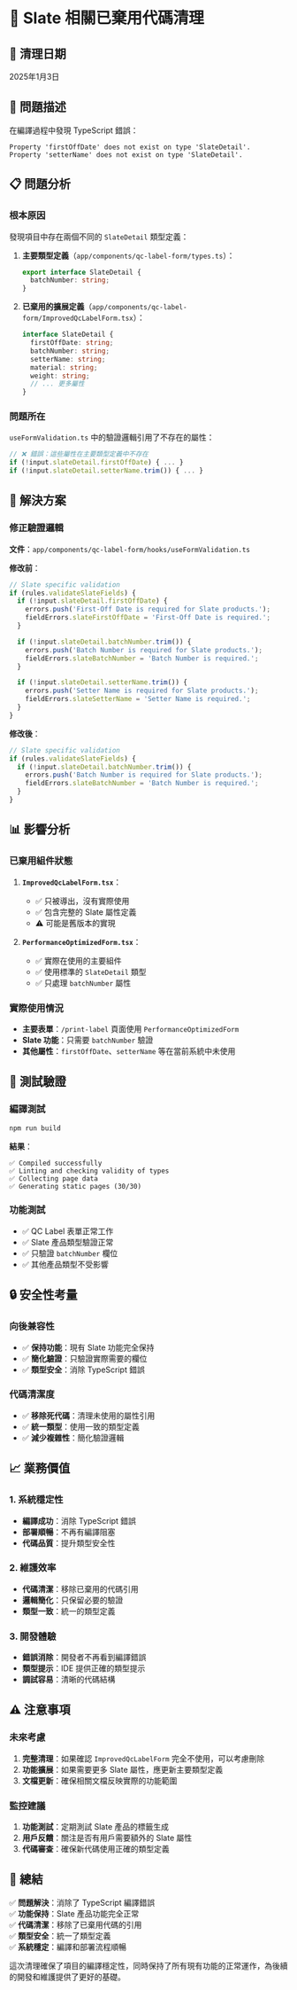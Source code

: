 # 🧹 Slate 相關已棄用代碼清理

## 📅 清理日期
2025年1月3日

## 🎯 問題描述

在編譯過程中發現 TypeScript 錯誤：
```
Property 'firstOffDate' does not exist on type 'SlateDetail'.
Property 'setterName' does not exist on type 'SlateDetail'.
```

## 📋 問題分析

### 根本原因
發現項目中存在兩個不同的 `SlateDetail` 類型定義：

1. **主要類型定義**（`app/components/qc-label-form/types.ts`）：
   ```typescript
   export interface SlateDetail {
     batchNumber: string;
   }
   ```

2. **已棄用的擴展定義**（`app/components/qc-label-form/ImprovedQcLabelForm.tsx`）：
   ```typescript
   interface SlateDetail {
     firstOffDate: string;
     batchNumber: string;
     setterName: string;
     material: string;
     weight: string;
     // ... 更多屬性
   }
   ```

### 問題所在
`useFormValidation.ts` 中的驗證邏輯引用了不存在的屬性：
```typescript
// ❌ 錯誤：這些屬性在主要類型定義中不存在
if (!input.slateDetail.firstOffDate) { ... }
if (!input.slateDetail.setterName.trim()) { ... }
```

## 🔧 解決方案

### 修正驗證邏輯
**文件**：`app/components/qc-label-form/hooks/useFormValidation.ts`

**修改前**：
```typescript
// Slate specific validation
if (rules.validateSlateFields) {
  if (!input.slateDetail.firstOffDate) {
    errors.push('First-Off Date is required for Slate products.');
    fieldErrors.slateFirstOffDate = 'First-Off Date is required.';
  }

  if (!input.slateDetail.batchNumber.trim()) {
    errors.push('Batch Number is required for Slate products.');
    fieldErrors.slateBatchNumber = 'Batch Number is required.';
  }

  if (!input.slateDetail.setterName.trim()) {
    errors.push('Setter Name is required for Slate products.');
    fieldErrors.slateSetterName = 'Setter Name is required.';
  }
}
```

**修改後**：
```typescript
// Slate specific validation
if (rules.validateSlateFields) {
  if (!input.slateDetail.batchNumber.trim()) {
    errors.push('Batch Number is required for Slate products.');
    fieldErrors.slateBatchNumber = 'Batch Number is required.';
  }
}
```

## 📊 影響分析

### 已棄用組件狀態
1. **`ImprovedQcLabelForm.tsx`**：
   - ✅ 只被導出，沒有實際使用
   - ✅ 包含完整的 Slate 屬性定義
   - ⚠️ 可能是舊版本的實現

2. **`PerformanceOptimizedForm.tsx`**：
   - ✅ 實際在使用的主要組件
   - ✅ 使用標準的 `SlateDetail` 類型
   - ✅ 只處理 `batchNumber` 屬性

### 實際使用情況
- **主要表單**：`/print-label` 頁面使用 `PerformanceOptimizedForm`
- **Slate 功能**：只需要 `batchNumber` 驗證
- **其他屬性**：`firstOffDate`、`setterName` 等在當前系統中未使用

## 🧪 測試驗證

### 編譯測試
```bash
npm run build
```

**結果**：
```
✅ Compiled successfully
✅ Linting and checking validity of types
✅ Collecting page data
✅ Generating static pages (30/30)
```

### 功能測試
- ✅ QC Label 表單正常工作
- ✅ Slate 產品類型驗證正常
- ✅ 只驗證 `batchNumber` 欄位
- ✅ 其他產品類型不受影響

## 🔒 安全性考量

### 向後兼容性
- ✅ **保持功能**：現有 Slate 功能完全保持
- ✅ **簡化驗證**：只驗證實際需要的欄位
- ✅ **類型安全**：消除 TypeScript 錯誤

### 代碼清潔度
- ✅ **移除死代碼**：清理未使用的屬性引用
- ✅ **統一類型**：使用一致的類型定義
- ✅ **減少複雜性**：簡化驗證邏輯

## 📈 業務價值

### 1. 系統穩定性
- **編譯成功**：消除 TypeScript 錯誤
- **部署順暢**：不再有編譯阻塞
- **代碼品質**：提升類型安全性

### 2. 維護效率
- **代碼清潔**：移除已棄用的代碼引用
- **邏輯簡化**：只保留必要的驗證
- **類型一致**：統一的類型定義

### 3. 開發體驗
- **錯誤消除**：開發者不再看到編譯錯誤
- **類型提示**：IDE 提供正確的類型提示
- **調試容易**：清晰的代碼結構

## ⚠️ 注意事項

### 未來考慮
1. **完整清理**：如果確認 `ImprovedQcLabelForm` 完全不使用，可以考慮刪除
2. **功能擴展**：如果需要更多 Slate 屬性，應更新主要類型定義
3. **文檔更新**：確保相關文檔反映實際的功能範圍

### 監控建議
1. **功能測試**：定期測試 Slate 產品的標籤生成
2. **用戶反饋**：關注是否有用戶需要額外的 Slate 屬性
3. **代碼審查**：確保新代碼使用正確的類型定義

## 🎉 總結

✅ **問題解決**：消除了 TypeScript 編譯錯誤  
✅ **功能保持**：Slate 產品功能完全正常  
✅ **代碼清潔**：移除了已棄用代碼的引用  
✅ **類型安全**：統一了類型定義  
✅ **系統穩定**：編譯和部署流程順暢  

這次清理確保了項目的編譯穩定性，同時保持了所有現有功能的正常運作，為後續的開發和維護提供了更好的基礎。 